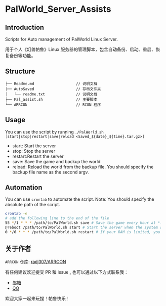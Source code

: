 # PalWorld_Server_Assists

## Introduction

Scripts for Auto management of PalWorld Linux Server.

用于个人《幻兽帕鲁》Linux 服务器的管理脚本，包含自动备份、启动、重启、恢复备份等功能。

## Structure

```text
├── Readme.md                   // 说明文档
├── AutoSaved                   // 存档文件夹
│   └── readme.txt              // 说明文档
├── Pal_assist.sh               // 主要脚本
└── ARRCON                      // RCON 程序
```

## Usage

You can use the script by running `./PalWorld.sh [start|stop|restart|save|reload <Saved_${date}_${time}.tar.gz>]`

* start: Start the server
* stop: Stop the server
* restart:Restart the server
* save: Save the game and backup the world
* reload: Reload the world from the backup file. You should specify the backup file name as the second argv.

## Automation

You can use `crontab` to automate the script. Note: You should specify the absolute path of the script.

```bash
crontab -e
# add the following line to the end of the file
55 */1 * * * /path/to/PalWorld.sh save # Save the game every hour at *:55
@reboot /path/to/PalWorld.sh start # Start the server when the system reboot
0 */6 * * * /path/to/PalWorld.sh restart # If your RAM is limited, you should restart the service regularly.
```

## 关于作者

`ARRCON` 仓库: [radj307/ARRCON](https://github.com/radj307/ARRCON)

有任何建议欢迎提交 PR 和 Issue , 也可以通过以下方式联系我：

* [邮箱](mailto:2271089251@qq.com)
* [QQ](http://wpa.qq.com/msgrd?v=3&uin=2271089251&site=qq&menu=yes)

欢迎大家一起来玩捏！帕鲁快乐！
